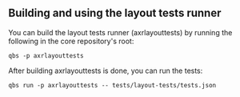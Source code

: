 ## Building and using the layout tests runner

You can build the layout tests runner (axrlayouttests) by running the following
in the core repository's root:

	qbs -p axrlayouttests

After building axrlayouttests is done, you can run the tests:

	qbs run -p axrlayouttests -- tests/layout-tests/tests.json
